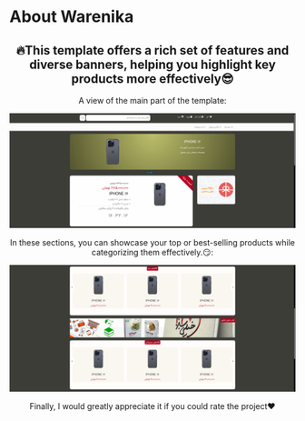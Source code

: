 # About Warenika

<div align="center">
<h2 text-align="center">
🔥This template offers a rich set of features and diverse banners, helping you highlight key products more effectively😎</h2>
<p>A view of the main part of the template:</p>
<img src="/img/pic1.png"></a>
</div>

<div align="center">
<p>In these sections, you can showcase your top or best-selling products while categorizing them effectively.😏:</p>
<img src="/img/pic2.png"></a>
</div>

<div align="center">
<p>Finally, I would greatly appreciate it if you could rate the project❤️</p>
</div>